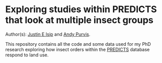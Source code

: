 # Exploring studies within PREDICTS that look at multiple insect groups

Author(s): [Justin E Isip](mailto:j.isip@nhm.ac.uk) and [Andy Purvis](mailto:andy.purvis.@nhm.ac.uk).

This repository contains all the code and some data used for my PhD research exploring how insect orders within the [PREDICTS](https://www.nhm.ac.uk/our-science/our-work/biodiversity/predicts.html) database respond to land use. 

